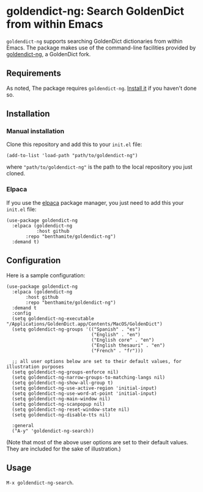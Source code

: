 # goldendict-ng: Search GoldenDict from within Emacs

`goldendict-ng` supports searching GoldenDict dictionaries from within Emacs. The package makes use of the command-line facilities provided by [goldendict-ng](https://github.com/xiaoyifang/goldendict-ng), a GoldenDict fork.

## Requirements

As noted, The package requires `goldendict-ng`. [Install it](https://xiaoyifang.github.io/goldendict-ng/install/) if you haven't done so.

## Installation

### Manual installation

Clone this repository and add this to your `init.el` file:

``` emacs-lisp
(add-to-list 'load-path "path/to/goldendict-ng")
```

where `"path/to/goldendict-ng"` is the path to the local repository you just cloned.

### Elpaca

If you use the [elpaca](https://github.com/progfolio/elpaca) package manager, you just need to add this your `init.el` file:

``` emacs-lisp
(use-package goldendict-ng
  :elpaca (goldendict-ng
           :host github
	   :repo "benthamite/goldendict-ng")
  :demand t)
```

## Configuration

Here is a sample configuration:

``` emacs-lisp
(use-package goldendict-ng
  :elpaca (goldendict-ng
	   :host github
	   :repo "benthamite/goldendict-ng")
  :demand t
  :config
  (setq goldendict-ng-executable "/Applications/GoldenDict.app/Contents/MacOS/GoldenDict")
  (setq goldendict-ng-groups '(("Spanish" . "es")
              			       ("English" . "en")
			                   ("English core" . "en")
            			       ("English thesauri" . "en")
            			       ("French" . "fr")))
							   
  ;; all user options below are set to their default values, for illustration purposes
  (setq goldendict-ng-groups-enforce nil)
  (setq goldendict-ng-narrow-groups-to-matching-langs nil)
  (setq goldendict-ng-show-all-group t)
  (setq goldendict-ng-use-active-region 'initial-input)
  (setq goldendict-ng-use-word-at-point 'initial-input)
  (setq goldendict-ng-main-window nil)
  (setq goldendict-ng-scanpopup nil)
  (setq goldendict-ng-reset-window-state nil)
  (setq goldendict-ng-disable-tts nil)
  
  :general
  ("A-y" 'goldendict-ng-search))
```

(Note that most of the above user options are set to their default values. They are included for the sake of illustration.)

## Usage

`M-x goldendict-ng-search`.
